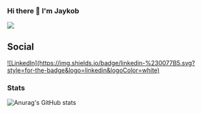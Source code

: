 ### Hi there 👋 I'm Jaykob

![](https://komarev.com/ghpvc/?username=jaykobpc&color=green)

## Social
  <a href="#" alt="LinkedIn">
     ![LinkedIn](https://img.shields.io/badge/linkedin-%230077B5.svg?style=for-the-badge&logo=linkedin&logoColor=white)
  </a>


### Stats
![Anurag's GitHub stats](https://github-readme-stats.vercel.app/api?username=jaykobpc&theme=aura&show_icons=true)
